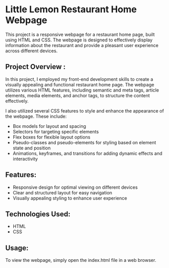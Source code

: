 # Little Lemon Restaurant Home Webpage

This project is a responsive webpage for a restaurant home page, built using HTML and CSS. The webpage is designed to effectively display information about the restaurant and provide a pleasant user experience across different devices.

## Project Overview :
In this project, I employed my front-end development skills to create a visually appealing and functional restaurant home page. The webpage utilizes various HTML features, including semantic and meta tags, article elements, media elements, and anchor tags, to structure the content effectively.

I also utilized several CSS features to style and enhance the appearance of the webpage. These include:
- Box models for layout and spacing
- Selectors for targeting specific elements
- Flex boxes for flexible layout options
- Pseudo-classes and pseudo-elements for styling based on element state and position
- Animations, keyframes, and transitions for adding dynamic effects and interactivity


## Features:
- Responsive design for optimal viewing on different devices
- Clear and structured layout for easy navigation
- Visually appealing styling to enhance user experience

## Technologies Used:
- HTML
- CSS

## Usage:
To view the webpage, simply open the index.html file in a web browser.

